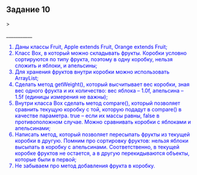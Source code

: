 <style> 
li {color: blue;} 
</style>
<html>    
<h2> Задание 10  </h2>>
<p>___________</p>
<ol>
<li>Даны классы Fruit, Apple extends Fruit, Orange extends Fruit;</li>
<li>Класс Box, в который можно складывать фрукты. Коробки условно сортируются по типу фрукта, поэтому в одну коробку,
нельзя сложить и яблоки, и апельсины;</li>
<li>Для хранения фруктов внутри коробки можно использовать ArrayList;</li>
<li> Сделать метод getWeight(), который высчитывает вес коробки, зная вес одного фрукта и их количество: вес яблока –
1.0f, апельсина – 1.5f (единицы измерения не важны);</li>
<li>Внутри класса Box сделать метод compare(), который позволяет сравнить текущую коробку с той, которую подадут
в compare() в качестве параметра. true – если их массы равны, false в противоположном случае. Можно сравнивать коробки
с яблоками и апельсинами;</li>
<li>Написать метод, который позволяет пересыпать фрукты из текущей коробки в другую. Помним про сортировку фруктов:
нельзя яблоки высыпать в коробку с апельсинами. Соответственно, в текущей коробке фруктов не остается, а в
другую перекидываются объекты, которые были в первой;</li>
<li>Не забываем про метод добавления фрукта в коробку.</li>
</ol>
</html>